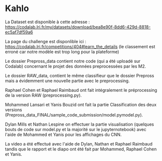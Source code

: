 # Kahlo
La Dataset est disponible à cette adresse : https://codalab.lri.fr/my/datasets/download/bea8e90f-8dd6-429d-8818-ec5af7df59a6

La page du challenge est disponlible ici : https://codalab.lri.fr/competitions/404#learn_the_details (le classement est erroné car notre modèle est trop long pour la plateforme)

Le dossier Prepross_data contient notre code (qui a été uploadé sur Codalab) concernant le projet des données preprocessées par les M2.

Le dossier RAW_data, contient le même classifieur que le dossier Prepross mais a évidemment une nouvelle partie avec le preprocessing.

Raphael Cohen et Raphael Raimbaud ont fait intégralement le préprocessing de la version RAW (preprocessing.py).

Mohammed Lansari et Yanis Bouzid ont fait la partie Classification des deux versions (Prepross_data_FINAL/sample_code_submission/model.pymodel.py).

Dylan Mills et Nathan Lespine on effectuer la partie visualisation (quelques bouts de code sur model.py et la majorité sur le jupyternotebook) avec l'aide de Mohammed et Yanis pour les affichages du CNN.

La video a été effectué avec l'aide de Dylan, Nathan et Raphael Raimbaud tandis que le rapport et le diapo ont été fait par Mohammed, Raphael Cohen et Yanis.
